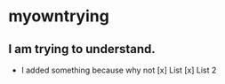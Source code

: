 # myowntrying

## I am trying to understand. 


- I added something because why not 
[x] List
[x] List 2